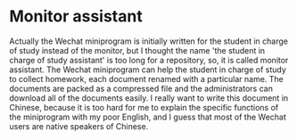 # Monitor assistant

Actually the Wechat miniprogram is initially written for the student in charge of study instead of the monitor, but I thought the name 'the student in charge of study assistant' is too long for a repository, so, it is called monitor assistant.
The Wechat miniprogram can help the student in charge of study to collect homework, each document renamed with a particular name. The documents are packed as a compressed file and the administrators can download all of the documents easily.
I really want to write this document in Chinese, because it is too hard for me to explain the specific functions of the miniprogram with my poor English, and I guess that most of the Wechat users are native speakers of Chinese.
